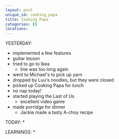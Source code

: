 ```yaml
---
layout: post
unique_id: cooking_papa
title: Cooking Papa
categories: []
locations: 
---
```


YESTERDAY:
* implemented a few features
* guitar lesson
* tried to go to Ikea
  * line was too long again
* went to Michael's to pick up yarn
* dropped by Luu's noodles, but they were closed
* picked up Cooking Papa for lunch
* no nap today!
* started playing the Last of Us
  * excellent video game
* made porridge for dinner
  * Jackie made a tasty A-choy recipe

TODAY:
* 

LEARNINGS:
* 
